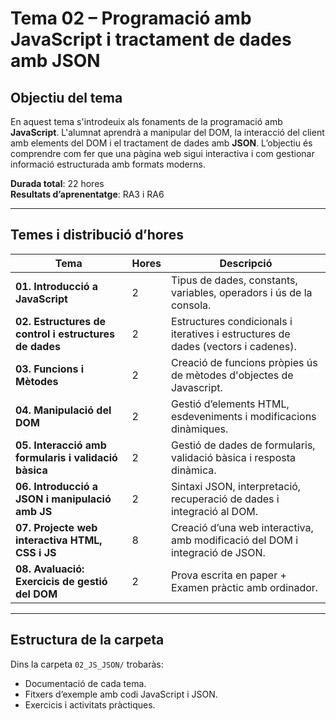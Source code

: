 # Tema 02 – Programació amb JavaScript i tractament de dades amb JSON

## Objectiu del tema

En aquest tema s'introdeuix als fonaments de la programació amb **JavaScript**. L'alumnat aprendrà a manipular del DOM, la interacció del client amb elements del DOM i el tractament de dades amb **JSON**. L’objectiu és comprendre com fer que una pàgina web sigui interactiva i com gestionar informació estructurada amb formats moderns.

**Durada total**: 22 hores  
**Resultats d’aprenentatge**: RA3 i RA6

---

## Temes i distribució d’hores

| Tema                                                | Hores | Descripció                                                                       |
| --------------------------------------------------- | ----- | -------------------------------------------------------------------------------- |
| **01. Introducció a JavaScript**                     | 2     | Tipus de dades, constants, variables, operadors i ús de la consola.              |
| **02. Estructures de control i estructures de dades**| 2     | Estructures condicionals i iteratives i estructures de dades (vectors i cadenes).|
| **03. Funcions i Mètodes**                           | 2     | Creació de funcions pròpies ús de mètodes d'objectes de Javascript.              |
| **04. Manipulació del DOM**                          | 2     | Gestió d’elements HTML, esdeveniments i modificacions dinàmiques.                |
| **05. Interacció amb formularis i validació bàsica** | 2     | Gestió de dades de formularis, validació bàsica i resposta dinàmica.             |
| **06. Introducció a JSON i manipulació amb JS**      | 2     | Sintaxi JSON, interpretació, recuperació de dades i integració al DOM.           |
| **07. Projecte web interactiva HTML, CSS i JS**      | 8     | Creació d’una web interactiva, amb modificació del DOM i integració de JSON.     |
| **08. Avaluació: Exercicis de gestió del DOM**       | 2     | Prova escrita en paper + Examen pràctic amb ordinador.                           |

---

## Estructura de la carpeta

Dins la carpeta `02_JS_JSON/` trobaràs:

- Documentació de cada tema.
- Fitxers d’exemple amb codi JavaScript i JSON.
- Exercicis i activitats pràctiques.
